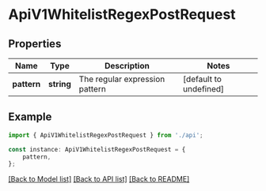 # ApiV1WhitelistRegexPostRequest


## Properties

Name | Type | Description | Notes
------------ | ------------- | ------------- | -------------
**pattern** | **string** | The regular expression pattern | [default to undefined]

## Example

```typescript
import { ApiV1WhitelistRegexPostRequest } from './api';

const instance: ApiV1WhitelistRegexPostRequest = {
    pattern,
};
```

[[Back to Model list]](../README.md#documentation-for-models) [[Back to API list]](../README.md#documentation-for-api-endpoints) [[Back to README]](../README.md)
